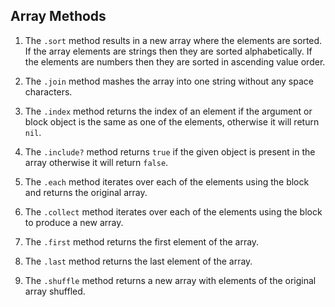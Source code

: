 ## Array Methods

1. The `.sort` method results in a new array where the elements are sorted. If the array elements are strings then they are sorted alphabetically. If the elements are numbers then they are sorted in ascending value order.

1. The `.join` method mashes the array into one string without any space characters.

1. The `.index` method returns the index of an element if the argument or block object is the same as one of the elements, otherwise it will return `nil`.

1. The `.include?` method returns `true` if the given object is present in the array otherwise it will return `false`.

1. The `.each` method iterates over each of the elements using the block and returns the original array.

1. The `.collect` method iterates over each of the elements using the block to produce a new array.

1. The `.first` method returns the first element of the array.

1. The `.last` method returns the last element of the array.

1. The `.shuffle` method returns a new array with elements of the original array shuffled.
